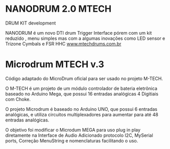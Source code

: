 # NANODRUM 2.0 MTECH
DRUM KIT development

NANODRUM é um novo DTI drum Trigger Interface pórem com um kit reduzido , menu simples mas com a algumas inovações como LED sensor e Trizone Cymbals e FSR HHC
www.mtechdrums.com.br

# Microdrum MTECH v.3
Código adaptado do MicroDrum oficial para ser usado no projeto M-TECH.

O M-TECH é um projeto de um módulo controlador de bateria eletrônica baseado no Arduino Mega, que possui 16 entradas analógicas 4 Digitiais com Choke.

O projeto Microdrum é baseado no Arduino UNO, que possui 6 entradas analógicas, e utiliza circuitos multiplexadores para aumentar para até 48 entradas analógicas.

O objetivo foi modificar o Microdum MEGA para uso plug in play diretamente na Interface de Audio Adicionado protocolo I2C, MySerial ports, Correção MenuString e nomenclaturas facilitando o uso.
